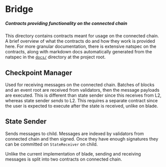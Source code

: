 # Bridge

##### Contracts providing functionality on the connected chain

This directory contains contracts meant for usage on the connected chain. A brief overview of what the contracts do and how they work is provided here. For more granular documentation, there is extensive natspec on the contracts, along with markdown docs automatically generated from the natspec in the [`docs/`](../../docs/) directory at the project root.

## Checkpoint Manager

Used for receiving messages on the connected chain. Batches of blocks and an event root are received from validators, then the message payloads are executed. This is different than state sender since this receives from L2, whereas state sender _sends_ to L2. This requires a separate contract since the user is expected to execute after the state is received, unlike on blade.

## State Sender

Sends messages to child. Messages are indexed by validators from connected chain and then signed. Once they have enough signatures they can be committed on `StateReceiver` on child.

Unlike the current implementation of blade, sending and receiving messages is split into two contracts on connected chain.
